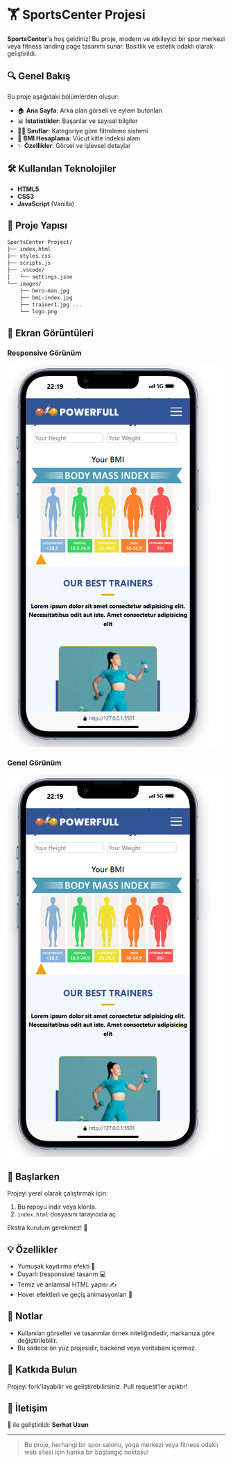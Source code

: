 # 🏋️ SportsCenter Projesi

**SportsCenter**'a hoş geldiniz! Bu proje, modern ve etkileyici bir spor merkezi veya fitness landing page tasarımı sunar. Basitlik ve estetik odaklı olarak geliştirildi.

## 🔍 Genel Bakış

Bu proje aşağıdaki bölümlerden oluşur:

- 🏠 **Ana Sayfa**: Arka plan görseli ve eylem butonları
- 📊 **İstatistikler**: Başarılar ve sayısal bilgiler
- 🧘‍♂️ **Sınıflar**: Kategoriye göre filtreleme sistemi
- 🧮 **BMI Hesaplama**: Vücut kitle indeksi alanı
- ✨ **Özellikler**: Görsel ve işlevsel detaylar

## 🛠️ Kullanılan Teknolojiler

- **HTML5**
- **CSS3**
- **JavaScript** (Vanilla)

## 📁 Proje Yapısı

```
SportsCenter Project/
├── index.html
├── styles.css
├── scripts.js
├── .vscode/
│   └── settings.json
└── images/
    ├── hero-man.jpg
    ├── bmi-index.jpg
    ├── trainer1.jpg ...
    └── logo.png
```

## 📸 Ekran Görüntüleri
### Responsive Görünüm 
![SportCenter](ResponsiveGörünüm.png)
### Genel Görünüm 
![SportCenter](ResponsiveGörünüm.png)

## 🚀 Başlarken

Projeyi yerel olarak çalıştırmak için:
1. Bu repoyu indir veya klonla.
2. `index.html` dosyasını tarayıcıda aç.

Ekstra kurulum gerekmez! 🎉

## 💡 Özellikler

- Yumuşak kaydırma efekti 🌊
- Duyarlı (responsive) tasarım 💻
- Temiz ve anlamsal HTML yapısı ✍️
- Hover efektleri ve geçiş animasyonları 🎨

## 📌 Notlar

- Kullanılan görseller ve tasarımlar örnek niteliğindedir, markanıza göre değiştirilebilir.
- Bu sadece ön yüz projesidir, backend veya veritabanı içermez.

## 🙌 Katkıda Bulun

Projeyi fork'layabilir ve geliştirebilirsiniz. Pull request'ler açıktır!

## 📧 İletişim

💙 ile geliştirildi: **Serhat Uzun**

---

> Bu proje, herhangi bir spor salonu, yoga merkezi veya fitness odaklı web sitesi için harika bir başlangıç noktasu!

